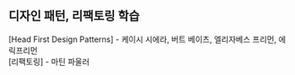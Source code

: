 ## 디자인 패턴, 리팩토링 학습

[Head First Design Patterns] - 케이시 시에라, 버트 베이츠, 엘리자베스 프리먼, 에릭프리먼  
[리팩토링] - 마틴 파울러
